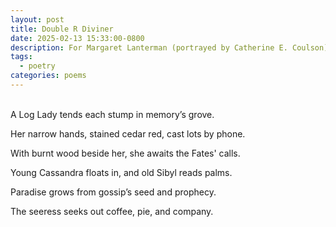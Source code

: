 ```yaml
---
layout: post
title: Double R Diviner
date: 2025-02-13 15:33:00-0800
description: For Margaret Lanterman (portrayed by Catherine E. Coulson), an American sibyl.
tags:
  - poetry
categories: poems
---
```

<br>
A Log Lady tends each stump in memory’s grove.<br>

Her narrow hands, stained cedar red, cast lots by phone.<br>

With burnt wood beside her, she awaits the Fates' calls.<br>

Young Cassandra floats in, and old Sibyl reads palms.<br>

Paradise grows from gossip’s seed and prophecy.<br>

The seeress seeks out coffee, pie, and company.

